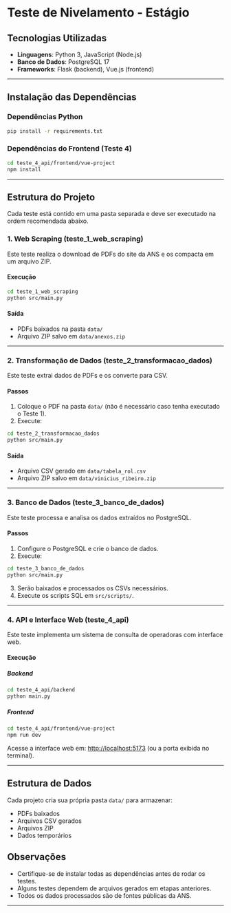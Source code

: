 # Teste de Nivelamento - Estágio

## Tecnologias Utilizadas

- **Linguagens**: Python 3, JavaScript (Node.js)
- **Banco de Dados**: PostgreSQL 17
- **Frameworks**: Flask (backend), Vue.js (frontend)

---

## Instalação das Dependências

### **Dependências Python**
```bash
pip install -r requirements.txt
```

### **Dependências do Frontend (Teste 4)**
```bash
cd teste_4_api/frontend/vue-project
npm install
```

---

## Estrutura do Projeto

Cada teste está contido em uma pasta separada e deve ser executado na ordem recomendada abaixo.

### **1. Web Scraping (teste_1_web_scraping)**
Este teste realiza o download de PDFs do site da ANS e os compacta em um arquivo ZIP.

#### **Execução**
```bash
cd teste_1_web_scraping
python src/main.py
```

#### **Saída**
- PDFs baixados na pasta `data/`
- Arquivo ZIP salvo em `data/anexos.zip`

---

### **2. Transformação de Dados (teste_2_transformacao_dados)**
Este teste extrai dados de PDFs e os converte para CSV.

#### **Passos**
1. Coloque o PDF na pasta `data/`  (não é necessário caso tenha executado o Teste 1).
2. Execute:
```bash
cd teste_2_transformacao_dados
python src/main.py
```

#### **Saída**
- Arquivo CSV gerado em `data/tabela_rol.csv`
- Arquivo ZIP salvo em `data/vinicius_ribeiro.zip`

---

### **3. Banco de Dados (teste_3_banco_de_dados)**
Este teste processa e analisa os dados extraídos no PostgreSQL.

#### **Passos**
1. Configure o PostgreSQL e crie o banco de dados.
2. Execute:
```bash
cd teste_3_banco_de_dados
python src/main.py
```
3. Serão baixados e processados os CSVs necessários.
4. Execute os scripts SQL em `src/scripts/`.
---

### **4. API e Interface Web (teste_4_api)**
Este teste implementa um sistema de consulta de operadoras com interface web.

#### **Execução**

##### **Backend**
```bash
cd teste_4_api/backend
python main.py
```

##### **Frontend**
```bash
cd teste_4_api/frontend/vue-project
npm run dev
```

Acesse a interface web em: [http://localhost:5173](http://localhost:5173) (ou a porta exibida no terminal).

---

## Estrutura de Dados

Cada projeto cria sua própria pasta `data/` para armazenar:
- PDFs baixados
- Arquivos CSV gerados
- Arquivos ZIP
- Dados temporários


## Observações
- Certifique-se de instalar todas as dependências antes de rodar os testes.
- Alguns testes dependem de arquivos gerados em etapas anteriores.
- Todos os dados processados são de fontes públicas da ANS.

---
